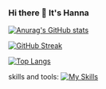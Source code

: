 ### Hi there 👋 It's Hanna

[![Anurag's GitHub stats](https://github-readme-stats.vercel.app/api?username=HannaParsa&theme=transparent)](https://github.com/anuraghazra/github-readme-stats)

[![GitHub Streak](https://streak-stats.demolab.com/?user=HannaParsa&theme=dark)](https://git.io/streak-stats)

[![Top Langs](https://github-readme-stats.vercel.app/api/top-langs/?username=HannaParsa&layout=compact&theme=dark)](https://github.com/anuraghazra/github-readme-stats)

skills and tools:
[![My Skills](https://skillicons.dev/icons?i=js,html,css,cs,c,cpp,dotnet,java,linkedin,postman,py,vscode,idea,git,bootstrap,mysql)](https://skillicons.dev)

<!--
**HannaParsa/HannaParsa** is a ✨ _special_ ✨ repository because its `README.md` (this file) appears on your GitHub profile.

*** It's Hanna Parsa and I'm currently learning***


